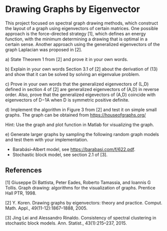 # Drawing Graphs by Eigenvector

This project focused on spectral graph drawing methods, which construct the layout of a graph using eigenvectors of certain matrices. One possible approach is the force-directed strategy [1], which defines an energy function, with the minimum determining a drawing that is optimal in a certain sense. Another approach using the generalized eigenvectors of the graph Laplacian was proposed in [2].

a) State Theorem 1 from [2] and prove it in your own words.

b) Explain in your own words Section 3.1 of [2] about the derivation of (13) and show that it can be solved by solving an eigenvalue problem.

c) Prove in your own words that the generalized eigenvectors of (L,D) defined in section 4 of [2] are generalized eigenvectors of (A,D) in reverse order. Also, prove that the generalized eigevectors of (A,D) coincide with eigenvectors of D−1A when D is symmetric positive definite.

d) Implement the algorithm in Figure 3 from [2] and test it on simple small graphs. The graph can be obtained from https://houseofgraphs.org/

Hint: Use the graph and plot function in Matlab for visualizing the graph.

e) Generate larger graphs by sampling the following random graph models and test them
with your implementation.
- Barabási–Albert model, see https://barabasi.com/f/622.pdf.
- Stochastic block model, see section 2.1 of [3].

## References

[1] Giuseppe Di Battista, Peter Eades, Roberto Tamassia, and Ioannis G Tollis. Graph drawing:
algorithms for the visualization of graphs. Prentice Hall PTR, 1998.

[2] Y. Koren. Drawing graphs by eigenvectors: theory and practice. Comput. Math. Appl.,
49(11-12):1867–1888, 2005.

[3] Jing Lei and Alessandro Rinaldo. Consistency of spectral clustering in stochastic block
models. Ann. Statist., 43(1):215–237, 2015.